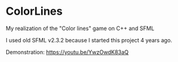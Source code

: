 # ColorLines
My realization of the "Color lines" game on C++ and SFML

I used old SFML v2.3.2 because I started this project 4 years ago.

Demonstration: https://youtu.be/YwzOwdK83aQ
